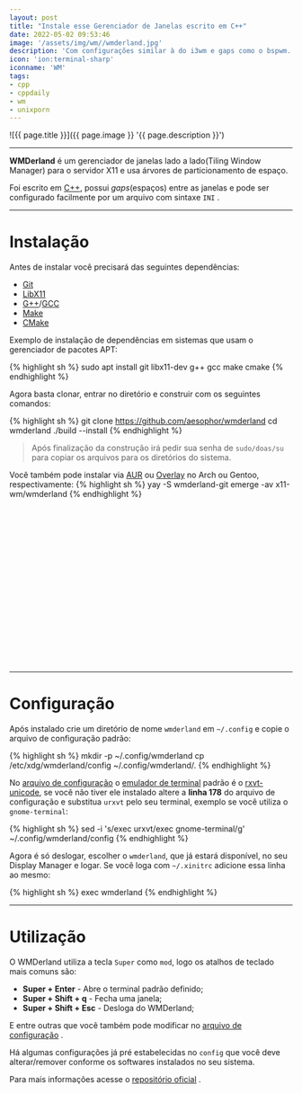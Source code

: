 ```yaml
---
layout: post
title: "Instale esse Gerenciador de Janelas escrito em C++"
date: 2022-05-02 09:53:46
image: '/assets/img/wm//wmderland.jpg'
description: 'Com configurações similar à do i3wm e gaps como o bspwm.'
icon: 'ion:terminal-sharp'
iconname: 'WM'
tags:
- cpp
- cppdaily
- wm
- unixporn
---
```


![{{ page.title }}]({{ page.image }} '{{ page.description }}')

---

**WMDerland** é um gerenciador de janelas lado a lado(Tiling Window Manager) para o servidor X11 e usa árvores de particionamento de espaço. 

Foi escrito em [C++](https://terminalroot.com.br/tags#cpp), possui *gaps*(espaços) entre as janelas e pode ser configurado facilmente por um arquivo com sintaxe `INI` . 

---

# Instalação
Antes de instalar você precisará das seguintes dependências:

+ [Git](https://terminalroot.com.br/tags#git)
+ [LibX11](https://terminalroot.com.br/2021/05/5-dicas-rapidas-para-cpp.html#02-obter-a-resolu%C3%A7%C3%A3o-da-sua-tela)
+ [G++](https://terminalroot.com.br/tags#g++)/[GCC](https://terminalroot.com.br/tags#gcc)
+ [Make](https://terminalroot.com.br/tags#make)
+ [CMake](https://terminalroot.com.br/tags#cmake)

Exemplo de instalação de dependências em sistemas que usam o gerenciador de pacotes APT:

{% highlight sh %}
sudo apt install git libx11-dev g++ gcc make cmake
{% endhighlight %}

Agora basta clonar, entrar no diretório e construir com os seguintes comandos:

{% highlight sh %}
git clone https://github.com/aesophor/wmderland
cd wmderland
./build --install
{% endhighlight %}
> Após finalização da construção irá pedir sua senha de `sudo/doas/su` para copiar os arquivos para os diretórios do sistema.

Você também pode instalar via [AUR](https://aur.archlinux.org/packages/wmderland-git/) ou [Overlay](https://github.com/aesophor/aesophor-overlay) no Arch ou Gentoo, respectivamente:
{% highlight sh %}
yay -S wmderland-git
emerge -av x11-wm/wmderland
{% endhighlight %}


<!-- SQUARE - GAMES ROOT -->
<script async src="//pagead2.googlesyndication.com/pagead/js/adsbygoogle.js"></script>
<ins class="adsbygoogle"
style="display:inline-block;width:336px;height:280px"
data-ad-client="ca-pub-2838251107855362"
data-ad-slot="5351066970"></ins>
<script>
(adsbygoogle = window.adsbygoogle || []).push({});
</script>

---

# Configuração
Após instalado crie um diretório de nome `wmderland` em `~/.config` e copie o arquivo de configuração padrão:

{% highlight sh %}
mkdir -p ~/.config/wmderland
cp /etc/xdg/wmderland/config ~/.config/wmderland/.
{% endhighlight %}

No [arquivo de configuração](https://github.com/aesophor/wmderland/blob/master/example/config) o [emulador de terminal](https://terminalroot.com.br/2019/08/os-10-melhores-emuladores-de-terminal-para-seu-linux.html) padrão é o [rxvt-unicode](http://software.schmorp.de/pkg/rxvt-unicode.html), se você não tiver ele instalado altere a **linha 178** do arquivo de configuração e substitua `urxvt` pelo seu terminal, exemplo se você utiliza o `gnome-terminal`:

{% highlight sh %}
sed -i 's/exec urxvt/exec gnome-terminal/g' ~/.config/wmderland/config
{% endhighlight %}

Agora é só deslogar, escolher o `wmderland`, que já estará disponível, no seu Display Manager e logar. Se você loga com `~/.xinitrc` adicione essa linha ao mesmo:

{% highlight sh %}
exec wmderland
{% endhighlight %}

---

# Utilização
O WMDerland utiliza a tecla `Super` como `mod`, logo os atalhos de teclado mais comuns são:
+ **Super + Enter** - Abre o terminal padrão definido;
+ **Super + Shift + q** - Fecha uma janela;
+ **Super + Shift + Esc** - Desloga do WMDerland;

E entre outras que você também pode modificar no [arquivo de configuração](https://github.com/aesophor/wmderland/blob/master/example/config) .

Há algumas configurações já pré estabelecidas no `config` que você deve alterar/remover conforme os softwares instalados no seu sistema.

Para mais informações acesse o [repositório oficial](https://github.com/aesophor/wmderland) .




